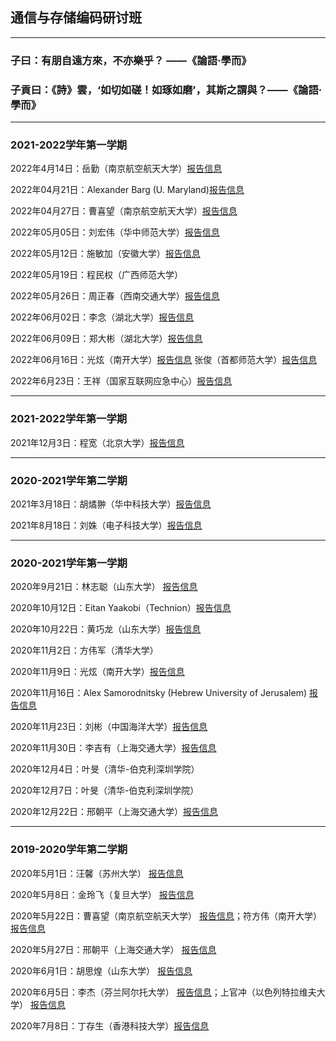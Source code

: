## 通信与存储编码研讨班
---------------------------------------------
### 子曰：有朋自遠方來，不亦樂乎？ ——《論語·學而》
### 子貢曰：《詩》雲，‘如切如磋！如琢如磨’，其斯之謂與？——《論語·學而》
---------------------------------------------
### 2021-2022学年第一学期

2022年4月14日：岳勤（南京航空航天大学）[报告信息](https://cst.qd.sdu.edu.cn/info/1014/2062.htm)

2022年04月21日：Alexander Barg (U. Maryland)[报告信息](https://cst.qd.sdu.edu.cn/info/1014/2083.htm)

2022年04月27日：曹喜望（南京航空航天大学）[报告信息](https://cst.qd.sdu.edu.cn/info/1014/2095.htm)

2022年05月05日：刘宏伟（华中师范大学）[报告信息](https://cst.qd.sdu.edu.cn/info/1014/2099.htm)

2022年05月12日：施敏加（安徽大学）[报告信息](https://cst.qd.sdu.edu.cn/info/1014/2127.htm)

2022年05月19日：程民权（广西师范大学）

2022年05月26日：周正春（西南交通大学）[报告信息](https://cst.qd.sdu.edu.cn/info/1014/2158.htm)

2022年06月02日：李念（湖北大学）[报告信息](https://cst.qd.sdu.edu.cn/info/1014/2159.htm)

2022年06月09日：郑大彬（湖北大学）[报告信息](https://cst.qd.sdu.edu.cn/info/1014/2186.htm)

2022年06月16日：光炫（南开大学）[报告信息](https://cst.qd.sdu.edu.cn/info/1014/2196.htm) 张俊（首都师范大学）[报告信息](https://cst.qd.sdu.edu.cn/info/1014/2197.htm)

2022年6月23日：王祥（国家互联网应急中心）[报告信息](https://cst.qd.sdu.edu.cn/info/1014/2205.htm)

---------------------------------------------
### 2021-2022学年第一学期

2021年12月3日：程宽（北京大学）[报告信息](https://cst.qd.sdu.edu.cn/info/1014/1786.htm)

---------------------------------------------
### 2020-2021学年第二学期

2021年3月18日：胡燏翀（华中科技大学）[报告信息](https://cst.qd.sdu.edu.cn/info/1010/2543.htm)

2021年8月18日：刘姝（电子科技大学）[报告信息](http://www.mis.sdu.edu.cn/info/1225/2992.htm)

---------------------------------------------
### 2020-2021学年第一学期

2020年9月21日：林志聪（山东大学） [报告信息](https://cst.qd.sdu.edu.cn/info/1010/2213.htm)

2020年10月12日：Eitan Yaakobi（Technion）[报告信息](https://cst.qd.sdu.edu.cn/info/1010/2263.htm)

2020年10月22日：黄巧龙（山东大学）[报告信息](https://cst.qd.sdu.edu.cn/info/1010/2305.htm)

2020年11月2日：方伟军（清华大学）

2020年11月9日：光炫（南开大学）[报告信息](https://cst.qd.sdu.edu.cn/info/1010/2354.htm)

2020年11月16日：Alex Samorodnitsky (Hebrew University of Jerusalem) [报告信息](https://cst.qd.sdu.edu.cn/info/1010/2364.htm)

2020年11月23日：刘彬（中国海洋大学）[报告信息](https://cst.qd.sdu.edu.cn/info/1010/2394.htm)

2020年11月30日：李吉有（上海交通大学）[报告信息](https://cst.qd.sdu.edu.cn/info/1010/2412.htm)

2020年12月4日：叶旻（清华-伯克利深圳学院）

2020年12月7日：叶旻（清华-伯克利深圳学院）

2020年12月22日：邢朝平（上海交通大学）[报告信息](https://cst.qd.sdu.edu.cn/info/1010/2485.htm)

---------------------------------------------
### 2019-2020学年第二学期

2020年5月1日：汪馨（苏州大学） [报告信息](https://cst.qd.sdu.edu.cn/info/1010/1825.htm)

2020年5月8日：金玲飞（复旦大学） [报告信息](https://cst.qd.sdu.edu.cn/info/1010/1826.htm)

2020年5月22日：曹喜望（南京航空航天大学） [报告信息](https://cst.qd.sdu.edu.cn/info/1010/1904.htm)；符方伟（南开大学） [报告信息](https://cst.qd.sdu.edu.cn/info/1010/1907.htm)

2020年5月27日：邢朝平（上海交通大学） [报告信息](https://cst.qd.sdu.edu.cn/info/1035/1974.htm)

2020年6月1日：胡思煌（山东大学） [报告信息](http://math.suda.edu.cn/b4/20/c10710a373792/page.htm)

2020年6月5日：李杰（芬兰阿尔托大学） [报告信息](https://cst.qd.sdu.edu.cn/info/1010/1943.htm)；上官冲（以色列特拉维夫大学） [报告信息](https://cst.qd.sdu.edu.cn/info/1010/1945.htm)

2020年7月8日：丁存生（香港科技大学）[报告信息](https://cst.qd.sdu.edu.cn/info/1035/2137.htm)
